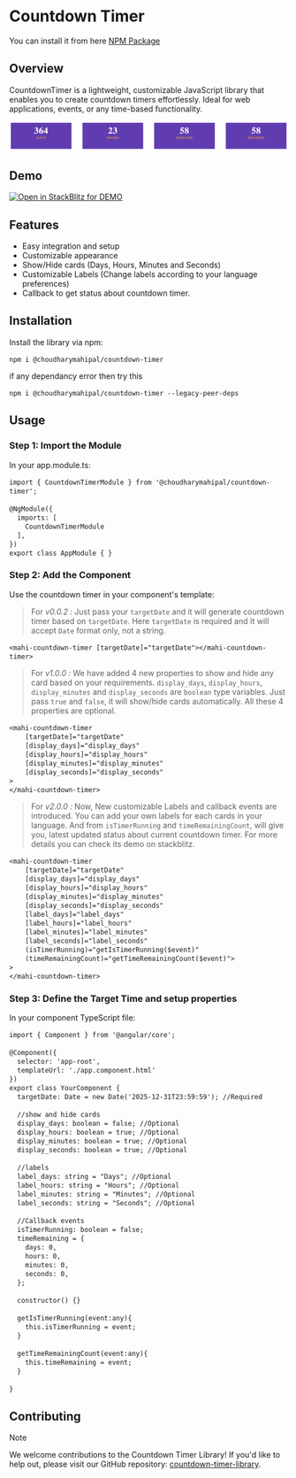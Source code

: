 # Countdown Timer
You can install it from here [NPM Package](https://www.npmjs.com/package/@choudharymahipal/countdown-timer)

## Overview
CountdownTimer is a lightweight, customizable JavaScript library that enables you to create countdown timers effortlessly. Ideal for web applications, events, or any time-based functionality.

![Coutdown-timer screenshot](https://raw.githubusercontent.com/choudharymahipal/choudharymahipal/80e97bf65b84dffef7684a535af3e2a88ec0ed3a/assets/images/timer.png)

## Demo 
[![Open in StackBlitz for DEMO](https://developer.stackblitz.com/img/open_in_stackblitz.svg)](https://stackblitz.com/edit/stackblitz-starters-kyfnbq?embed=1&file=src%2Fmain.ts)

## Features
- Easy integration and setup
- Customizable appearance
- Show/Hide cards (Days, Hours, Minutes and Seconds)
- Customizable Labels (Change labels according to your language preferences)
- Callback to get status about countdown timer.

## Installation
Install the library via npm:
```
npm i @choudharymahipal/countdown-timer
```

if any dependancy error then try this
```
npm i @choudharymahipal/countdown-timer --legacy-peer-deps
```


## Usage 
### Step 1: Import the Module
In your app.module.ts:
```
import { CountdownTimerModule } from '@choudharymahipal/countdown-timer';

@NgModule({
  imports: [
    CountdownTimerModule
  ],
})
export class AppModule { }
```

### Step 2: Add the Component
Use the countdown timer in your component's template:


> For *v0.0.2 :* Just pass your `targetDate` and it will generate countdown timer based on `targetDate`. Here `targetDate` is required and It will accept `Date` format only, not a string.
```
<mahi-countdown-timer [targetDate]="targetDate"></mahi-countdown-timer>
```


> For *v1.0.0 :* We have added 4 new properties to show and hide any card based on your requirements. `display_days`, `display_hours`, `display_minutes` and `display_seconds` are `boolean` type variables. Just pass `true` and `false`, it will show/hide cards automatically. All these 4 properties are optional. 
```
<mahi-countdown-timer 
    [targetDate]="targetDate"
    [display_days]="display_days"
    [display_hours]="display_hours"
    [display_minutes]="display_minutes"
    [display_seconds]="display_seconds"
>
</mahi-countdown-timer>
```


> For *v2.0.0 :*  Now, New customizable Labels and callback events are introduced. You can add your own labels for each cards in your language. And from `isTimerRunning` and `timeRemainingCount`, will give you, latest updated status about current countdown timer. For more details you can check its demo on stackblitz.
```
<mahi-countdown-timer 
    [targetDate]="targetDate"
    [display_days]="display_days"
    [display_hours]="display_hours"
    [display_minutes]="display_minutes"
    [display_seconds]="display_seconds"
    [label_days]="label_days"
    [label_hours]="label_hours" 
    [label_minutes]="label_minutes" 
    [label_seconds]="label_seconds" 
    (isTimerRunning)="getIsTimerRunning($event)" 
    (timeRemainingCount)="getTimeRemainingCount($event)">
>
</mahi-countdown-timer>
```


### Step 3: Define the Target Time and setup properties
In your component TypeScript file:
```
import { Component } from '@angular/core';

@Component({
  selector: 'app-root',
  templateUrl: './app.component.html'
})
export class YourComponent {
  targetDate: Date = new Date('2025-12-31T23:59:59'); //Required

  //show and hide cards
  display_days: boolean = false; //Optional
  display_hours: boolean = true; //Optional
  display_minutes: boolean = true; //Optional
  display_seconds: boolean = true; //Optional

  //labels
  label_days: string = "Days"; //Optional
  label_hours: string = "Hours"; //Optional
  label_minutes: string = "Minutes"; //Optional
  label_seconds: string = "Seconds"; //Optional

  //Callback events
  isTimerRunning: boolean = false;
  timeRemaining = {
    days: 0,
    hours: 0,
    minutes: 0,
    seconds: 0,
  };

  constructor() {}

  getIsTimerRunning(event:any){
    this.isTimerRunning = event;
  }

  getTimeRemainingCount(event:any){
    this.timeRemaining = event;
  }

}
```

## Contributing
> [!NOTE]
> We welcome contributions to the Countdown Timer Library! If you'd like to help out, please visit our GitHub repository: [countdown-timer-library](https://github.com/choudharymahipal/countdown-timer-library).
